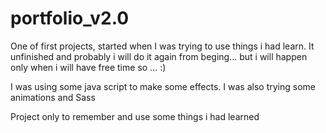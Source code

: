 # portfolio_v2.0
One of first projects, started when I was trying to use things i had learn. It unfinished and probably i will do it again from beging... but i will happen only when i will have free time so ... :)


I was using some java script to make some effects.
I was also trying some animations and Sass

Project only to remember and use some things i had learned
